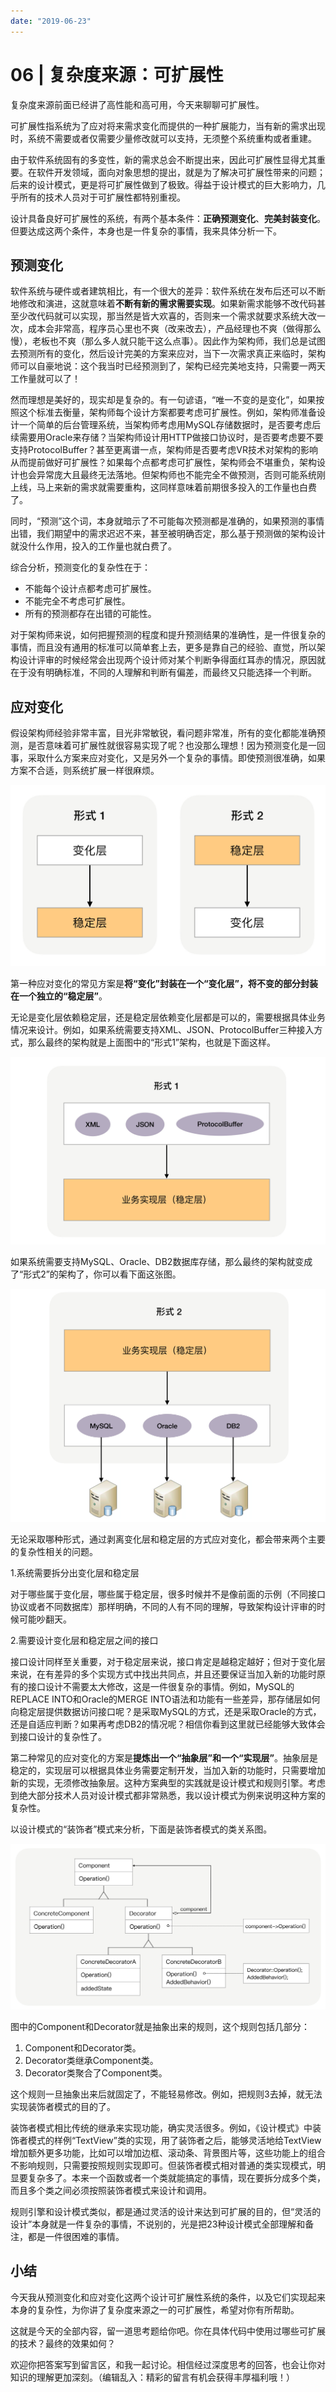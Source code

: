 ```yaml
---
date: "2019-06-23"
---  
```

      
# 06 | 复杂度来源：可扩展性
复杂度来源前面已经讲了高性能和高可用，今天来聊聊可扩展性。

可扩展性指系统为了应对将来需求变化而提供的一种扩展能力，当有新的需求出现时，系统不需要或者仅需要少量修改就可以支持，无须整个系统重构或者重建。

由于软件系统固有的多变性，新的需求总会不断提出来，因此可扩展性显得尤其重要。在软件开发领域，面向对象思想的提出，就是为了解决可扩展性带来的问题；后来的设计模式，更是将可扩展性做到了极致。得益于设计模式的巨大影响力，几乎所有的技术人员对于可扩展性都特别重视。

设计具备良好可扩展性的系统，有两个基本条件：**正确预测变化**、**完美封装变化**。但要达成这两个条件，本身也是一件复杂的事情，我来具体分析一下。

<!-- [[[read_end]]] -->

## 预测变化

软件系统与硬件或者建筑相比，有一个很大的差异：软件系统在发布后还可以不断地修改和演进，这就意味着**不断有新的需求需要实现**。如果新需求能够不改代码甚至少改代码就可以实现，那当然是皆大欢喜的，否则来一个需求就要求系统大改一次，成本会非常高，程序员心里也不爽（改来改去），产品经理也不爽（做得那么慢），老板也不爽（那么多人就只能干这么点事）。因此作为架构师，我们总是试图去预测所有的变化，然后设计完美的方案来应对，当下一次需求真正来临时，架构师可以自豪地说：这个我当时已经预测到了，架构已经完美地支持，只需要一两天工作量就可以了！

然而理想是美好的，现实却是复杂的。有一句谚语，“唯一不变的是变化”，如果按照这个标准去衡量，架构师每个设计方案都要考虑可扩展性。例如，架构师准备设计一个简单的后台管理系统，当架构师考虑用MySQL存储数据时，是否要考虑后续需要用Oracle来存储？当架构师设计用HTTP做接口协议时，是否要考虑要不要支持ProtocolBuffer？甚至更离谱一点，架构师是否要考虑VR技术对架构的影响从而提前做好可扩展性？如果每个点都考虑可扩展性，架构师会不堪重负，架构设计也会异常庞大且最终无法落地。但架构师也不能完全不做预测，否则可能系统刚上线，马上来新的需求就需要重构，这同样意味着前期很多投入的工作量也白费了。

同时，“预测”这个词，本身就暗示了不可能每次预测都是准确的，如果预测的事情出错，我们期望中的需求迟迟不来，甚至被明确否定，那么基于预测做的架构设计就没什么作用，投入的工作量也就白费了。

综合分析，预测变化的复杂性在于：

* 不能每个设计点都考虑可扩展性。
* 不能完全不考虑可扩展性。
* 所有的预测都存在出错的可能性。

对于架构师来说，如何把握预测的程度和提升预测结果的准确性，是一件很复杂的事情，而且没有通用的标准可以简单套上去，更多是靠自己的经验、直觉，所以架构设计评审的时候经常会出现两个设计师对某个判断争得面红耳赤的情况，原因就在于没有明确标准，不同的人理解和判断有偏差，而最终又只能选择一个判断。

## 应对变化

假设架构师经验非常丰富，目光非常敏锐，看问题非常准，所有的变化都能准确预测，是否意味着可扩展性就很容易实现了呢？也没那么理想！因为预测变化是一回事，采取什么方案来应对变化，又是另外一个复杂的事情。即使预测很准确，如果方案不合适，则系统扩展一样很麻烦。

![](./httpsstatic001geekbangorgresourceimage304f308b3819fyy4d4a5dfb934492effeb4f.jpg)

第一种应对变化的常见方案是**将“变化”封装在一个“变化层”，将不变的部分封装在一个独立的“稳定层”**。

无论是变化层依赖稳定层，还是稳定层依赖变化层都是可以的，需要根据具体业务情况来设计。例如，如果系统需要支持XML、JSON、ProtocolBuffer三种接入方式，那么最终的架构就是上面图中的“形式1”架构，也就是下面这样。

![](./httpsstatic001geekbangorgresourceimage0yd30yy87c891c7ba0fd16826e8a91aa6ed3.jpg)

如果系统需要支持MySQL、Oracle、DB2数据库存储，那么最终的架构就变成了“形式2”的架构了，你可以看下面这张图。

![](./httpsstatic001geekbangorgresourceimage87c487c436de169b45f4b2909a7495c4eec4.jpg)

无论采取哪种形式，通过剥离变化层和稳定层的方式应对变化，都会带来两个主要的复杂性相关的问题。

1.系统需要拆分出变化层和稳定层

对于哪些属于变化层，哪些属于稳定层，很多时候并不是像前面的示例（不同接口协议或者不同数据库）那样明确，不同的人有不同的理解，导致架构设计评审的时候可能吵翻天。

2.需要设计变化层和稳定层之间的接口

接口设计同样至关重要，对于稳定层来说，接口肯定是越稳定越好；但对于变化层来说，在有差异的多个实现方式中找出共同点，并且还要保证当加入新的功能时原有的接口设计不需要太大修改，这是一件很复杂的事情。例如，MySQL的REPLACE INTO和Oracle的MERGE INTO语法和功能有一些差异，那存储层如何向稳定层提供数据访问接口呢？是采取MySQL的方式，还是采取Oracle的方式，还是自适应判断？如果再考虑DB2的情况呢？相信你看到这里就已经能够大致体会到接口设计的复杂性了。

第二种常见的应对变化的方案是**提炼出一个“抽象层”和一个“实现层”**。抽象层是稳定的，实现层可以根据具体业务需要定制开发，当加入新的功能时，只需要增加新的实现，无须修改抽象层。这种方案典型的实践就是设计模式和规则引擎。考虑到绝大部分技术人员对设计模式都非常熟悉，我以设计模式为例来说明这种方案的复杂性。

以设计模式的“装饰者”模式来分析，下面是装饰者模式的类关系图。

![](./httpsstatic001geekbangorgresourceimage698869fd1fbd54fce48784cbb0e05e304888.jpg)

图中的Component和Decorator就是抽象出来的规则，这个规则包括几部分：

1.  Component和Decorator类。
2.  Decorator类继承Component类。
3.  Decorator类聚合了Component类。

这个规则一旦抽象出来后就固定了，不能轻易修改。例如，把规则3去掉，就无法实现装饰者模式的目的了。

装饰者模式相比传统的继承来实现功能，确实灵活很多。例如，《设计模式》中装饰者模式的样例“TextView”类的实现，用了装饰者之后，能够灵活地给TextView增加额外更多功能，比如可以增加边框、滚动条、背景图片等，这些功能上的组合不影响规则，只需要按照规则实现即可。但装饰者模式相对普通的类实现模式，明显要复杂多了。本来一个函数或者一个类就能搞定的事情，现在要拆分成多个类，而且多个类之间必须按照装饰者模式来设计和调用。

规则引擎和设计模式类似，都是通过灵活的设计来达到可扩展的目的，但“灵活的设计”本身就是一件复杂的事情，不说别的，光是把23种设计模式全部理解和备注，都是一件很困难的事情。

## 小结

今天我从预测变化和应对变化这两个设计可扩展性系统的条件，以及它们实现起来本身的复杂性，为你讲了复杂度来源之一的可扩展性，希望对你有所帮助。

这就是今天的全部内容，留一道思考题给你吧。你在具体代码中使用过哪些可扩展的技术？最终的效果如何？

欢迎你把答案写到留言区，和我一起讨论。相信经过深度思考的回答，也会让你对知识的理解更加深刻。（编辑乱入：精彩的留言有机会获得丰厚福利哦！）